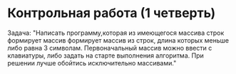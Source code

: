 # Контрольная работа (1  четверть)
Задача:
"Написать программу,которая из имеющегося массива строк формирует массив формирует массив из строк, длина которых меньше либо равна 3 символам. Первоначальный массив можно ввести с клавиатуры, либо задать на старте выполнения алгоритма. При решении лучше обойтись исключительно массивами."